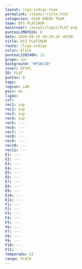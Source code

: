 ```yaml
---
layout: liga-indigo-team
permalink: /teams/:title.html
categories: GSUR ENERO TEAM
team: DFS PLATINUM
maincover: /assets/logos/PLAT.png
puntosLJMAYO24: 6
date: 2020-08-29 10:29:20 +0700
title: DFS PLATINUM
route: /liga-indigo
color: black
puntosLJ202404: 11
grupo: sur
background: "#F16C38"
cover: DFSPL
ID: PLAT
puntos: 8
tags: 
region: LAN
pais: mx
ligas: 
cxf: 
rec1: sup
rec2: sup
rec3: sup
rec4: sup
rec5: ---
rec6: ---
rec7: ---
rec8: ---
rec9: ---
rec10: ---
rec11: ---
E1: ---
E2: ---
E3: ---
E4: ---
E5: ---
E6: ---
E7: ---
E8: ---
E9: ---
E10: ---
E11: ---
F1: ---
F2: ---
F3: ---
F4: ---
F5: ---
F6: ---
F7: ---
F8: ---
F9: ---
F10: ---
F11: ---
temporada: SI
rango: PLATA
---
```


